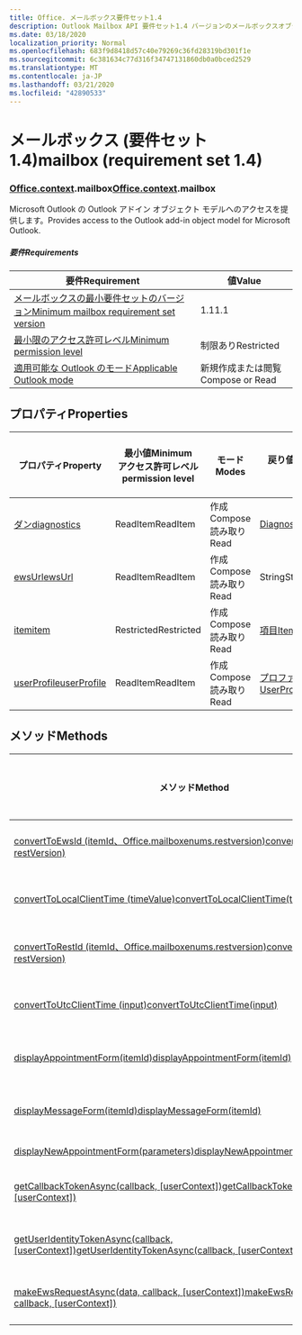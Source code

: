 ```yaml
---
title: Office. メールボックス要件セット1.4
description: Outlook Mailbox API 要件セット1.4 バージョンのメールボックスオブジェクトモデル。
ms.date: 03/18/2020
localization_priority: Normal
ms.openlocfilehash: 683f9d8418d57c40e79269c36fd28319bd301f1e
ms.sourcegitcommit: 6c381634c77d316f34747131860db0a0bced2529
ms.translationtype: MT
ms.contentlocale: ja-JP
ms.lasthandoff: 03/21/2020
ms.locfileid: "42890533"
---
```

# <a name="mailbox-requirement-set-14"></a><span data-ttu-id="9448c-103">メールボックス (要件セット 1.4)</span><span class="sxs-lookup"><span data-stu-id="9448c-103">mailbox (requirement set 1.4)</span></span>

### <a name="officecontextmailbox"></a><span data-ttu-id="9448c-104">[Office](office.md)[.context](office.context.md).mailbox</span><span class="sxs-lookup"><span data-stu-id="9448c-104">[Office](office.md)[.context](office.context.md).mailbox</span></span>

<span data-ttu-id="9448c-105">Microsoft Outlook の Outlook アドイン オブジェクト モデルへのアクセスを提供します。</span><span class="sxs-lookup"><span data-stu-id="9448c-105">Provides access to the Outlook add-in object model for Microsoft Outlook.</span></span>

##### <a name="requirements"></a><span data-ttu-id="9448c-106">要件</span><span class="sxs-lookup"><span data-stu-id="9448c-106">Requirements</span></span>

|<span data-ttu-id="9448c-107">要件</span><span class="sxs-lookup"><span data-stu-id="9448c-107">Requirement</span></span>| <span data-ttu-id="9448c-108">値</span><span class="sxs-lookup"><span data-stu-id="9448c-108">Value</span></span>|
|---|---|
|[<span data-ttu-id="9448c-109">メールボックスの最小要件セットのバージョン</span><span class="sxs-lookup"><span data-stu-id="9448c-109">Minimum mailbox requirement set version</span></span>](../../requirement-sets/outlook-api-requirement-sets.md)| <span data-ttu-id="9448c-110">1.1</span><span class="sxs-lookup"><span data-stu-id="9448c-110">1.1</span></span>|
|[<span data-ttu-id="9448c-111">最小限のアクセス許可レベル</span><span class="sxs-lookup"><span data-stu-id="9448c-111">Minimum permission level</span></span>](../../../outlook/understanding-outlook-add-in-permissions.md)| <span data-ttu-id="9448c-112">制限あり</span><span class="sxs-lookup"><span data-stu-id="9448c-112">Restricted</span></span>|
|[<span data-ttu-id="9448c-113">適用可能な Outlook のモード</span><span class="sxs-lookup"><span data-stu-id="9448c-113">Applicable Outlook mode</span></span>](../../../outlook/outlook-add-ins-overview.md#extension-points)| <span data-ttu-id="9448c-114">新規作成または閲覧</span><span class="sxs-lookup"><span data-stu-id="9448c-114">Compose or Read</span></span>|

## <a name="properties"></a><span data-ttu-id="9448c-115">プロパティ</span><span class="sxs-lookup"><span data-stu-id="9448c-115">Properties</span></span>

| <span data-ttu-id="9448c-116">プロパティ</span><span class="sxs-lookup"><span data-stu-id="9448c-116">Property</span></span> | <span data-ttu-id="9448c-117">最小値</span><span class="sxs-lookup"><span data-stu-id="9448c-117">Minimum</span></span><br><span data-ttu-id="9448c-118">アクセス許可レベル</span><span class="sxs-lookup"><span data-stu-id="9448c-118">permission level</span></span> | <span data-ttu-id="9448c-119">モード</span><span class="sxs-lookup"><span data-stu-id="9448c-119">Modes</span></span> | <span data-ttu-id="9448c-120">戻り値の種類</span><span class="sxs-lookup"><span data-stu-id="9448c-120">Return type</span></span> | <span data-ttu-id="9448c-121">最小値</span><span class="sxs-lookup"><span data-stu-id="9448c-121">Minimum</span></span><br><span data-ttu-id="9448c-122">要件セット</span><span class="sxs-lookup"><span data-stu-id="9448c-122">requirement set</span></span> |
|---|---|---|---|:---:|
| [<span data-ttu-id="9448c-123">ダン</span><span class="sxs-lookup"><span data-stu-id="9448c-123">diagnostics</span></span>](/javascript/api/outlook/office.mailbox?view=outlook-js-1.4#diagnostics) | <span data-ttu-id="9448c-124">ReadItem</span><span class="sxs-lookup"><span data-stu-id="9448c-124">ReadItem</span></span> | <span data-ttu-id="9448c-125">作成</span><span class="sxs-lookup"><span data-stu-id="9448c-125">Compose</span></span><br><span data-ttu-id="9448c-126">読み取り</span><span class="sxs-lookup"><span data-stu-id="9448c-126">Read</span></span> | [<span data-ttu-id="9448c-127">Diagnostics</span><span class="sxs-lookup"><span data-stu-id="9448c-127">Diagnostics</span></span>](/javascript/api/outlook/office.diagnostics?view=outlook-js-1.4) | [<span data-ttu-id="9448c-128">1.1</span><span class="sxs-lookup"><span data-stu-id="9448c-128">1.1</span></span>](../requirement-set-1.1/outlook-requirement-set-1.1.md) |
| [<span data-ttu-id="9448c-129">ewsUrl</span><span class="sxs-lookup"><span data-stu-id="9448c-129">ewsUrl</span></span>](/javascript/api/outlook/office.mailbox?view=outlook-js-1.4#ewsurl) | <span data-ttu-id="9448c-130">ReadItem</span><span class="sxs-lookup"><span data-stu-id="9448c-130">ReadItem</span></span> | <span data-ttu-id="9448c-131">作成</span><span class="sxs-lookup"><span data-stu-id="9448c-131">Compose</span></span><br><span data-ttu-id="9448c-132">読み取り</span><span class="sxs-lookup"><span data-stu-id="9448c-132">Read</span></span> | <span data-ttu-id="9448c-133">String</span><span class="sxs-lookup"><span data-stu-id="9448c-133">String</span></span> | [<span data-ttu-id="9448c-134">1.1</span><span class="sxs-lookup"><span data-stu-id="9448c-134">1.1</span></span>](../requirement-set-1.1/outlook-requirement-set-1.1.md) |
| [<span data-ttu-id="9448c-135">item</span><span class="sxs-lookup"><span data-stu-id="9448c-135">item</span></span>](office.context.mailbox.item.md) | <span data-ttu-id="9448c-136">Restricted</span><span class="sxs-lookup"><span data-stu-id="9448c-136">Restricted</span></span> | <span data-ttu-id="9448c-137">作成</span><span class="sxs-lookup"><span data-stu-id="9448c-137">Compose</span></span><br><span data-ttu-id="9448c-138">読み取り</span><span class="sxs-lookup"><span data-stu-id="9448c-138">Read</span></span> | [<span data-ttu-id="9448c-139">項目</span><span class="sxs-lookup"><span data-stu-id="9448c-139">Item</span></span>](/javascript/api/outlook/office.item?view=outlook-js-1.4) | [<span data-ttu-id="9448c-140">1.1</span><span class="sxs-lookup"><span data-stu-id="9448c-140">1.1</span></span>](../requirement-set-1.1/outlook-requirement-set-1.1.md) |
| [<span data-ttu-id="9448c-141">userProfile</span><span class="sxs-lookup"><span data-stu-id="9448c-141">userProfile</span></span>](/javascript/api/outlook/office.mailbox?view=outlook-js-1.4#userprofile) | <span data-ttu-id="9448c-142">ReadItem</span><span class="sxs-lookup"><span data-stu-id="9448c-142">ReadItem</span></span> | <span data-ttu-id="9448c-143">作成</span><span class="sxs-lookup"><span data-stu-id="9448c-143">Compose</span></span><br><span data-ttu-id="9448c-144">読み取り</span><span class="sxs-lookup"><span data-stu-id="9448c-144">Read</span></span> | [<span data-ttu-id="9448c-145">プロファイル</span><span class="sxs-lookup"><span data-stu-id="9448c-145">UserProfile</span></span>](/javascript/api/outlook/office.userprofile?view=outlook-js-1.4) | [<span data-ttu-id="9448c-146">1.1</span><span class="sxs-lookup"><span data-stu-id="9448c-146">1.1</span></span>](../requirement-set-1.1/outlook-requirement-set-1.1.md) |

## <a name="methods"></a><span data-ttu-id="9448c-147">メソッド</span><span class="sxs-lookup"><span data-stu-id="9448c-147">Methods</span></span>

| <span data-ttu-id="9448c-148">メソッド</span><span class="sxs-lookup"><span data-stu-id="9448c-148">Method</span></span> | <span data-ttu-id="9448c-149">最小値</span><span class="sxs-lookup"><span data-stu-id="9448c-149">Minimum</span></span><br><span data-ttu-id="9448c-150">アクセス許可レベル</span><span class="sxs-lookup"><span data-stu-id="9448c-150">permission level</span></span> | <span data-ttu-id="9448c-151">モード</span><span class="sxs-lookup"><span data-stu-id="9448c-151">Modes</span></span> | <span data-ttu-id="9448c-152">最小値</span><span class="sxs-lookup"><span data-stu-id="9448c-152">Minimum</span></span><br><span data-ttu-id="9448c-153">要件セット</span><span class="sxs-lookup"><span data-stu-id="9448c-153">requirement set</span></span> |
|---|---|---|:---:|
| [<span data-ttu-id="9448c-154">convertToEwsId (itemId、Office.mailboxenums.restversion)</span><span class="sxs-lookup"><span data-stu-id="9448c-154">convertToEwsId(itemId, restVersion)</span></span>](/javascript/api/outlook/office.mailbox?view=outlook-js-1.4#converttoewsid-itemid--restversion-) | <span data-ttu-id="9448c-155">Restricted</span><span class="sxs-lookup"><span data-stu-id="9448c-155">Restricted</span></span> | <span data-ttu-id="9448c-156">作成</span><span class="sxs-lookup"><span data-stu-id="9448c-156">Compose</span></span><br><span data-ttu-id="9448c-157">読み取り</span><span class="sxs-lookup"><span data-stu-id="9448c-157">Read</span></span> | [<span data-ttu-id="9448c-158">1.3</span><span class="sxs-lookup"><span data-stu-id="9448c-158">1.3</span></span>](../requirement-set-1.3/outlook-requirement-set-1.3.md) |
| [<span data-ttu-id="9448c-159">convertToLocalClientTime (timeValue)</span><span class="sxs-lookup"><span data-stu-id="9448c-159">convertToLocalClientTime(timeValue)</span></span>](/javascript/api/outlook/office.mailbox?view=outlook-js-1.4#converttolocalclienttime-timevalue-) | <span data-ttu-id="9448c-160">ReadItem</span><span class="sxs-lookup"><span data-stu-id="9448c-160">ReadItem</span></span> | <span data-ttu-id="9448c-161">作成</span><span class="sxs-lookup"><span data-stu-id="9448c-161">Compose</span></span><br><span data-ttu-id="9448c-162">読み取り</span><span class="sxs-lookup"><span data-stu-id="9448c-162">Read</span></span> | [<span data-ttu-id="9448c-163">1.1</span><span class="sxs-lookup"><span data-stu-id="9448c-163">1.1</span></span>](../requirement-set-1.1/outlook-requirement-set-1.1.md) |
| [<span data-ttu-id="9448c-164">convertToRestId (itemId、Office.mailboxenums.restversion)</span><span class="sxs-lookup"><span data-stu-id="9448c-164">convertToRestId(itemId, restVersion)</span></span>](/javascript/api/outlook/office.mailbox?view=outlook-js-1.4#converttorestid-itemid--restversion-) | <span data-ttu-id="9448c-165">Restricted</span><span class="sxs-lookup"><span data-stu-id="9448c-165">Restricted</span></span> | <span data-ttu-id="9448c-166">作成</span><span class="sxs-lookup"><span data-stu-id="9448c-166">Compose</span></span><br><span data-ttu-id="9448c-167">読み取り</span><span class="sxs-lookup"><span data-stu-id="9448c-167">Read</span></span> | [<span data-ttu-id="9448c-168">1.3</span><span class="sxs-lookup"><span data-stu-id="9448c-168">1.3</span></span>](../requirement-set-1.3/outlook-requirement-set-1.3.md) |
| [<span data-ttu-id="9448c-169">convertToUtcClientTime (input)</span><span class="sxs-lookup"><span data-stu-id="9448c-169">convertToUtcClientTime(input)</span></span>](/javascript/api/outlook/office.mailbox?view=outlook-js-1.4#converttoutcclienttime-input-) | <span data-ttu-id="9448c-170">ReadItem</span><span class="sxs-lookup"><span data-stu-id="9448c-170">ReadItem</span></span> | <span data-ttu-id="9448c-171">作成</span><span class="sxs-lookup"><span data-stu-id="9448c-171">Compose</span></span><br><span data-ttu-id="9448c-172">読み取り</span><span class="sxs-lookup"><span data-stu-id="9448c-172">Read</span></span> | [<span data-ttu-id="9448c-173">1.1</span><span class="sxs-lookup"><span data-stu-id="9448c-173">1.1</span></span>](../requirement-set-1.1/outlook-requirement-set-1.1.md) |
| [<span data-ttu-id="9448c-174">displayAppointmentForm(itemId)</span><span class="sxs-lookup"><span data-stu-id="9448c-174">displayAppointmentForm(itemId)</span></span>](/javascript/api/outlook/office.mailbox?view=outlook-js-1.4#displayappointmentform-itemid-) | <span data-ttu-id="9448c-175">ReadItem</span><span class="sxs-lookup"><span data-stu-id="9448c-175">ReadItem</span></span> | <span data-ttu-id="9448c-176">作成</span><span class="sxs-lookup"><span data-stu-id="9448c-176">Compose</span></span><br><span data-ttu-id="9448c-177">読み取り</span><span class="sxs-lookup"><span data-stu-id="9448c-177">Read</span></span> | [<span data-ttu-id="9448c-178">1.1</span><span class="sxs-lookup"><span data-stu-id="9448c-178">1.1</span></span>](../requirement-set-1.1/outlook-requirement-set-1.1.md) |
| [<span data-ttu-id="9448c-179">displayMessageForm(itemId)</span><span class="sxs-lookup"><span data-stu-id="9448c-179">displayMessageForm(itemId)</span></span>](/javascript/api/outlook/office.mailbox?view=outlook-js-1.4#displaymessageform-itemid-) | <span data-ttu-id="9448c-180">ReadItem</span><span class="sxs-lookup"><span data-stu-id="9448c-180">ReadItem</span></span> | <span data-ttu-id="9448c-181">作成</span><span class="sxs-lookup"><span data-stu-id="9448c-181">Compose</span></span><br><span data-ttu-id="9448c-182">読み取り</span><span class="sxs-lookup"><span data-stu-id="9448c-182">Read</span></span> | [<span data-ttu-id="9448c-183">1.1</span><span class="sxs-lookup"><span data-stu-id="9448c-183">1.1</span></span>](../requirement-set-1.1/outlook-requirement-set-1.1.md) |
| [<span data-ttu-id="9448c-184">displayNewAppointmentForm(parameters)</span><span class="sxs-lookup"><span data-stu-id="9448c-184">displayNewAppointmentForm(parameters)</span></span>](/javascript/api/outlook/office.mailbox?view=outlook-js-1.4#displaynewappointmentform-parameters-) | <span data-ttu-id="9448c-185">ReadItem</span><span class="sxs-lookup"><span data-stu-id="9448c-185">ReadItem</span></span> | <span data-ttu-id="9448c-186">読み取り</span><span class="sxs-lookup"><span data-stu-id="9448c-186">Read</span></span> | [<span data-ttu-id="9448c-187">1.1</span><span class="sxs-lookup"><span data-stu-id="9448c-187">1.1</span></span>](../requirement-set-1.1/outlook-requirement-set-1.1.md) |
| <span data-ttu-id="9448c-188">[getCallbackTokenAsync(callback, [userContext])](/javascript/api/outlook/office.mailbox?view=outlook-js-1.4#getcallbacktokenasync-callback--usercontext-)</span><span class="sxs-lookup"><span data-stu-id="9448c-188">[getCallbackTokenAsync(callback, [userContext])](/javascript/api/outlook/office.mailbox?view=outlook-js-1.4#getcallbacktokenasync-callback--usercontext-)</span></span> | <span data-ttu-id="9448c-189">ReadItem</span><span class="sxs-lookup"><span data-stu-id="9448c-189">ReadItem</span></span> | <span data-ttu-id="9448c-190">作成</span><span class="sxs-lookup"><span data-stu-id="9448c-190">Compose</span></span><br><span data-ttu-id="9448c-191">読み取り</span><span class="sxs-lookup"><span data-stu-id="9448c-191">Read</span></span> | [<span data-ttu-id="9448c-192">1.3</span><span class="sxs-lookup"><span data-stu-id="9448c-192">1.3</span></span>](../requirement-set-1.3/outlook-requirement-set-1.3.md)<br>[<span data-ttu-id="9448c-193">1.1</span><span class="sxs-lookup"><span data-stu-id="9448c-193">1.1</span></span>](../requirement-set-1.1/outlook-requirement-set-1.1.md) |
| <span data-ttu-id="9448c-194">[getUserIdentityTokenAsync(callback, [userContext])](/javascript/api/outlook/office.mailbox?view=outlook-js-1.4#getuseridentitytokenasync-callback--usercontext-)</span><span class="sxs-lookup"><span data-stu-id="9448c-194">[getUserIdentityTokenAsync(callback, [userContext])](/javascript/api/outlook/office.mailbox?view=outlook-js-1.4#getuseridentitytokenasync-callback--usercontext-)</span></span> | <span data-ttu-id="9448c-195">ReadItem</span><span class="sxs-lookup"><span data-stu-id="9448c-195">ReadItem</span></span> | <span data-ttu-id="9448c-196">作成</span><span class="sxs-lookup"><span data-stu-id="9448c-196">Compose</span></span><br><span data-ttu-id="9448c-197">読み取り</span><span class="sxs-lookup"><span data-stu-id="9448c-197">Read</span></span> | [<span data-ttu-id="9448c-198">1.1</span><span class="sxs-lookup"><span data-stu-id="9448c-198">1.1</span></span>](../requirement-set-1.1/outlook-requirement-set-1.1.md) |
| <span data-ttu-id="9448c-199">[makeEwsRequestAsync(data, callback, [userContext])](/javascript/api/outlook/office.mailbox?view=outlook-js-1.4#makeewsrequestasync-data--callback--usercontext-)</span><span class="sxs-lookup"><span data-stu-id="9448c-199">[makeEwsRequestAsync(data, callback, [userContext])](/javascript/api/outlook/office.mailbox?view=outlook-js-1.4#makeewsrequestasync-data--callback--usercontext-)</span></span> | <span data-ttu-id="9448c-200">ReadWriteMailbox</span><span class="sxs-lookup"><span data-stu-id="9448c-200">ReadWriteMailbox</span></span> | <span data-ttu-id="9448c-201">作成</span><span class="sxs-lookup"><span data-stu-id="9448c-201">Compose</span></span><br><span data-ttu-id="9448c-202">読み取り</span><span class="sxs-lookup"><span data-stu-id="9448c-202">Read</span></span> | [<span data-ttu-id="9448c-203">1.1</span><span class="sxs-lookup"><span data-stu-id="9448c-203">1.1</span></span>](../requirement-set-1.1/outlook-requirement-set-1.1.md) |
